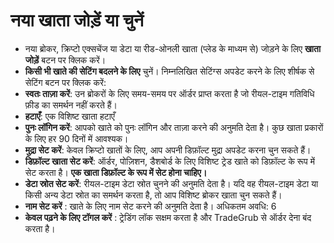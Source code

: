 # **नया खाता जोड़ें या चुनें**

- नया ब्रोकर, क्रिप्टो एक्सचेंज या डेटा या रीड-ओनली खाता (प्लेड के माध्यम से) जोड़ने के लिए **खाता जोड़ें** बटन पर क्लिक करें।
- **किसी भी खाते की सेटिंग बदलने के लिए** चुनें। निम्नलिखित सेटिंग्स अपडेट करने के लिए शीर्षक से सेटिंग बटन पर क्लिक करें:
- **स्वतः ताज़ा करें**: उन ब्रोकरों के लिए समय-समय पर ऑर्डर प्राप्त करता है जो रीयल-टाइम गतिविधि फ़ीड का समर्थन नहीं करते हैं।
- **हटाएँ**: एक विशिष्ट खाता हटाएँ
- **पुनः लॉगिन करें**: आपको खाते को पुनः लॉगिन और ताज़ा करने की अनुमति देता है। कुछ खाता प्रकारों के लिए हर 90 दिनों में आवश्यक।
- **मुद्रा सेट करें**: केवल क्रिप्टो खातों के लिए, आप अपनी डिफ़ॉल्ट मुद्रा अपडेट करना चुन सकते हैं।
- **डिफ़ॉल्ट खाता सेट करें**: ऑर्डर, पोज़िशन, डैशबोर्ड के लिए विशिष्ट ट्रेड खाते को डिफ़ॉल्ट के रूप में सेट करता है। **एक खाता डिफ़ॉल्ट के रूप में सेट होना चाहिए।**
- **डेटा स्रोत सेट करें**: रीयल-टाइम डेटा स्रोत चुनने की अनुमति देता है। यदि वह रीयल-टाइम डेटा या किसी अन्य डेटा स्रोत का समर्थन करता है, तो आप विशिष्ट ब्रोकर खाता चुन सकते हैं।
- **नाम सेट करें** : खाते के लिए नाम सेट करने की अनुमति देता है। अधिकतम अवधि: 6
- **केवल पढ़ने के लिए टॉगल करें** : ट्रेडिंग लॉक सक्षम करता है और TradeGrub से ऑर्डर देना बंद करता है।

